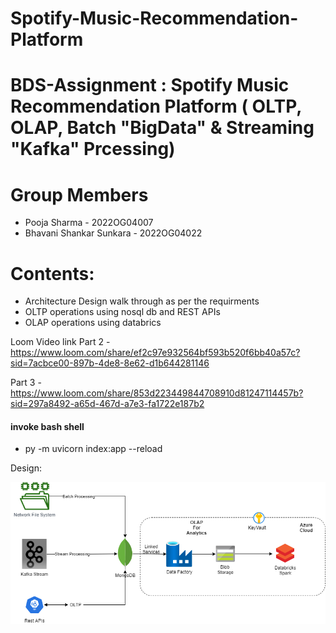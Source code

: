 # Spotify-Music-Recommendation-Platform

# BDS-Assignment : Spotify Music Recommendation Platform ( OLTP, OLAP, Batch "BigData" & Streaming "Kafka" Prcessing)

# Group Members

* Pooja Sharma - 2022OG04007
* Bhavani Shankar Sunkara - 2022OG04022

# Contents:

* Architecture Design walk through as per the requirments
* OLTP operations using nosql db and REST APIs
* OLAP operations using databrics


Loom Video link Part 2 - https://www.loom.com/share/ef2c97e932564bf593b520f6bb40a57c?sid=7acbce00-897b-4de8-8e62-d1b644281146

Part 3 - https://www.loom.com/share/853d223449844708910d81247114457b?sid=297a8492-a65d-467d-a7e3-fa1722e187b2




#### invoke bash shell
* py -m uvicorn index:app --reload

Design:

![Alt text](<Design Document.png>)
